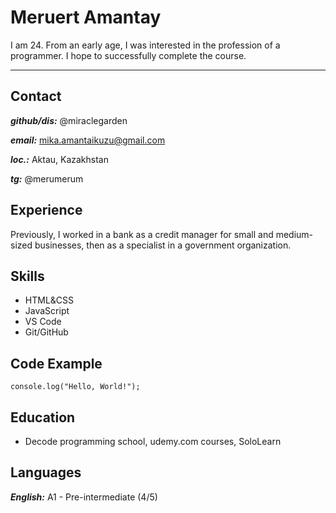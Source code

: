 # Meruert Amantay

I am 24. From an early age, I was interested in the profession of a programmer. I hope to successfully complete the course.

----

## Contact


***github/dis:*** @miraclegarden

***email:*** mika.amantaikuzu@gmail.com

***loc.:*** Aktau, Kazakhstan

***tg:*** @merumerum

## Experience
Previously, I worked in a bank as a credit manager for small and medium-sized businesses, then as a specialist in a government organization.

## Skills
* HTML&CSS
* JavaScript
* VS Code
* Git/GitHub

## Code Example
````
console.log("Hello, World!");
````
## Education

* Decode programming school, udemy.com courses, SoloLearn

## Languages

***English:*** A1 - Pre-intermediate (4/5)
